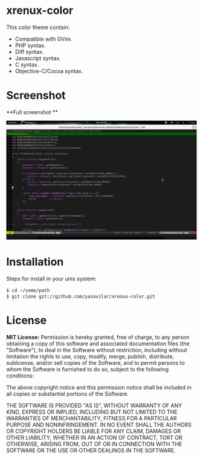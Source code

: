 # xrenux-color
This color theme contain:
* Compatible with GVim.
* PHP syntax.
* Diff syntax.
* Javascript syntax.
* C syntax.
* Objective-C/Cocoa syntax.

# Screenshot
**Full screenshot **

![Full screenshot](assest/screenshot.png)

# Installation
Steps for install in your unix system:

```console
$ cd ~/some/path
$ git clone git://github.com/yasavilar/xrenux-color.git
```

# License
**MIT License:**
Permission is hereby granted, free of charge, to any person obtaining
a copy of this software and associated documentation files (the "Software"),
to deal in the Software without restriction, including without limitation
the rights to use, copy, modify, merge, publish, distribute, sublicense,
and/or sell copies of the Software, and to permit persons to whom the
Software is furnished to do so, subject to the following conditions:

The above copyright notice and this permission notice shall be included
in all copies or substantial portions of the Software.

THE SOFTWARE IS PROVIDED "AS IS", WITHOUT WARRANTY OF ANY KIND,
EXPRESS OR IMPLIED, INCLUDING BUT NOT LIMITED TO THE WARRANTIES
OF MERCHANTABILITY, FITNESS FOR A PARTICULAR PURPOSE AND NONINFRINGEMENT.
IN NO EVENT SHALL THE AUTHORS OR COPYRIGHT HOLDERS BE LIABLE FOR ANY CLAIM,
DAMAGES OR OTHER LIABILITY, WHETHER IN AN ACTION OF CONTRACT,
TORT OR OTHERWISE, ARISING FROM, OUT OF OR IN CONNECTION WITH THE SOFTWARE
OR THE USE OR OTHER DEALINGS IN THE SOFTWARE.
